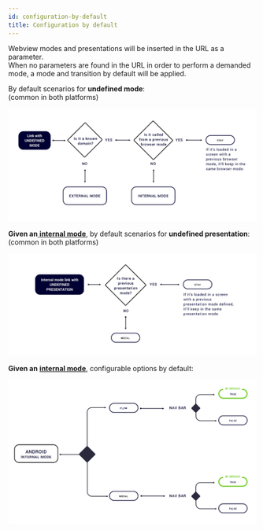 ```yaml
---
id: configuration-by-default
title: Configuration by default
---
```


Webview modes and presentations will be inserted in the URL as a parameter.   
When no parameters are found in the URL in order to perform a demanded mode, a mode and transition by default will be applied. 

By default scenarios for **undefined mode**:  
\(common in both platforms\)

![](../../../img/bydefault_undefined_mode.png)

**Given an**[ **internal mode**](internal/), by default scenarios for **undefined presentation**:  
\(common in both platforms\)

![](../../../img/bydefault_internal_undefined_presentation.png)

**Given an** [**internal mode**](https://tef-novum.gitbook.io/novum/~/edit/drafts/-L_lhdpNgDzMLvPhEui4/design/webviews/android/internal), configurable options by default:

![](../../../img/android_bydefault_internal_configuration.png)



